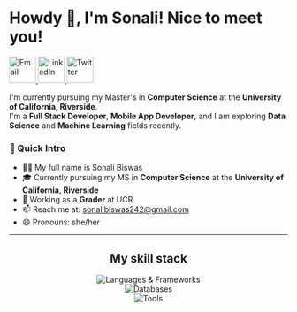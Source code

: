 # Howdy 👋, I'm Sonali! Nice to meet you!

  <a href="mailto:sonalibiswas242@gmail.com" target="_blank">
    <img src="https://skillicons.dev/icons?i=gmail" alt="Email" height="48" />
  </a>
  <a href="https://www.linkedin.com/in/sonalibiswas242/" target="_blank">
    <img src="https://skillicons.dev/icons?i=linkedin" alt="LinkedIn" height="48" />
  </a>
  <a href="https://x.com/Shonaaaliii" target="_blank">
    <img src="https://skillicons.dev/icons?i=twitter" alt="Twitter" height="48" />
  </a>

I'm currently pursuing my Master's in **Computer Science** at the **University of California, Riverside**.  
I'm a **Full Stack Developer**, **Mobile App Developer**, and I am exploring **Data Science** and **Machine Learning** fields recently.  

### 👋 Quick Intro

- 👩‍💻 My full name is Sonali Biswas
- 🎓 Currently pursuing my MS in **Computer Science** at the **University of California, Riverside**  
- 💼 Working as a **Grader** at UCR  
- 📫 Reach me at: sonalibiswas242@gmail.com  
- 😄 Pronouns: she/her  

---

<h2 align="center">My skill stack</h2>

<p align="center">
  <img src="https://skillicons.dev/icons?i=js,ts,html,css,react,nodejs,express,java,cpp,python" alt="Languages & Frameworks" />
  <br />
  <img src="https://skillicons.dev/icons?i=firebase,mongodb,sqlite,mysql" alt="Databases" />
  <br />
  <img src="https://skillicons.dev/icons?i=androidstudio,react,redux,figma,github,git,vscode,postman" alt="Tools" />
</p>
